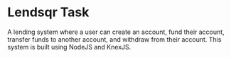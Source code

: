 # Lendsqr Task

A lending system where a user can create an account, fund their account, transfer funds to another account, and withdraw from their account. This system is built using NodeJS and KnexJS.
